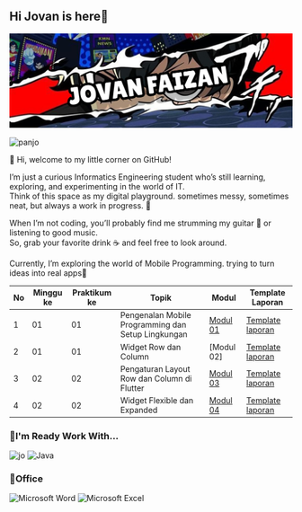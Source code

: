 ## Hi Jovan is here👋

![jovanjopan](img/Twitter%20header%20-%201.png)

![panjo](https://media1.giphy.com/media/v1.Y2lkPTc5MGI3NjExMTFuMnZqZWh2M3JzNGpjOTZienEzY2s5MGNnbThxbXc2YWJxcWJpNCZlcD12MV9pbnRlcm5hbF9naWZfYnlfaWQmY3Q9Zw/lkYTniLelesrC/giphy.gif)


👋 Hi, welcome to my little corner on GitHub!  

I’m just a curious Informatics Engineering student who’s still learning, exploring, and experimenting in the world of IT.  
Think of this space as my digital playground. sometimes messy, sometimes neat, but always a work in progress. 🚀  

When I’m not coding, you’ll probably find me strumming my guitar 🎸 or listening to good music.  
So, grab your favorite drink ☕ and feel free to look around.  

Currently, I’m exploring the world of Mobile Programming. trying to turn ideas into real apps🚀

| No | Minggu ke | Praktikum ke | Topik                                        | Modul    | Template Laporan   |
|----|-----------|--------------|----------------------------------------------|----------|--------------------|
| 1  | 01        | 01           | Pengenalan Mobile Programming dan Setup Lingkungan | [Modul 01](#) | [Template laporan](#) |
| 2  | 01        | 01           | Widget Row dan Column                        | [Modul 02] | [Template laporan](#https://drive.google.com/file/d/1WHBrBHGsUQ-wRmwtwgp1gh4kRUpx_sVJ/view?usp=drive_link) |
| 3  | 02        | 02           | Pengaturan Layout Row dan Column di Flutter  | [Modul 03](#) | [Template laporan](#) |
| 4  | 02        | 02           | Widget Flexible dan Expanded                 | [Modul 04](#) | [Template laporan](#) |

### 🔧I'm Ready Work With...
![jo](    https://img.shields.io/badge/Python-FFD43B?style=for-the-badge&logo=python&logoColor=blue)	![Java](https://img.shields.io/badge/java-%23ED8B00.svg?style=for-the-badge&logo=openjdk&logoColor=white)

### 🏢Office
![Microsoft Word](https://img.shields.io/badge/Microsoft_Word-2B579A?style=for-the-badge&logo=microsoft-word&logoColor=white) ![Microsoft Excel](https://img.shields.io/badge/Microsoft_Excel-217346?style=for-the-badge&logo=microsoft-excel&logoColor=white)




